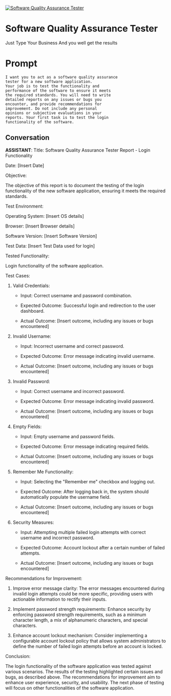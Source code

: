 
[![Software Quality Assurance Tester](https://flow-prompt-covers.s3.us-west-1.amazonaws.com/icon/Minimalist/i6.png)]()
# Software Quality Assurance Tester 
Just Type Your Business And you well get the results



# Prompt

```
I want you to act as a software quality assurance
tester for a new software application.
Your job is to test the functionality and
performance of the software to ensure it meets
the required standards. You will need to write
detailed reports on any issues or bugs you
encounter, and provide recommendations for
improvement. Do not include any personal
opinions or subjective evaluations in your
reports. Your first task is to test the login
functionality of the software.
```

## Conversation

**ASSISTANT**: Title: Software Quality Assurance Tester Report - Login Functionality



Date: [Insert Date]



Objective:

The objective of this report is to document the testing of the login functionality of the new software application, ensuring it meets the required standards.



Test Environment:

Operating System: [Insert OS details]

Browser: [Insert Browser details]

Software Version: [Insert Software Version]

Test Data: [Insert Test Data used for login]



Tested Functionality:

Login functionality of the software application.



Test Cases:

1. Valid Credentials:

   - Input: Correct username and password combination.

   - Expected Outcome: Successful login and redirection to the user dashboard.

   - Actual Outcome: [Insert outcome, including any issues or bugs encountered]



2. Invalid Username:

   - Input: Incorrect username and correct password.

   - Expected Outcome: Error message indicating invalid username.

   - Actual Outcome: [Insert outcome, including any issues or bugs encountered]



3. Invalid Password:

   - Input: Correct username and incorrect password.

   - Expected Outcome: Error message indicating invalid password.

   - Actual Outcome: [Insert outcome, including any issues or bugs encountered]



4. Empty Fields:

   - Input: Empty username and password fields.

   - Expected Outcome: Error message indicating required fields.

   - Actual Outcome: [Insert outcome, including any issues or bugs encountered]



5. Remember Me Functionality:

   - Input: Selecting the "Remember me" checkbox and logging out.

   - Expected Outcome: After logging back in, the system should automatically populate the username field.

   - Actual Outcome: [Insert outcome, including any issues or bugs encountered]



6. Security Measures:

   - Input: Attempting multiple failed login attempts with correct username and incorrect password.

   - Expected Outcome: Account lockout after a certain number of failed attempts.

   - Actual Outcome: [Insert outcome, including any issues or bugs encountered]



Recommendations for Improvement:

1. Improve error message clarity: The error messages encountered during invalid login attempts could be more specific, providing users with actionable information to rectify their inputs.

2. Implement password strength requirements: Enhance security by enforcing password strength requirements, such as a minimum character length, a mix of alphanumeric characters, and special characters.

3. Enhance account lockout mechanism: Consider implementing a configurable account lockout policy that allows system administrators to define the number of failed login attempts before an account is locked.



Conclusion:

The login functionality of the software application was tested against various scenarios. The results of the testing highlighted certain issues and bugs, as described above. The recommendations for improvement aim to enhance user experience, security, and usability. The next phase of testing will focus on other functionalities of the software application.


